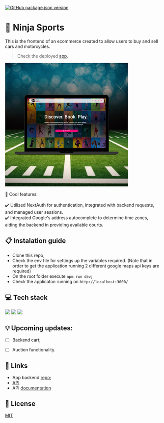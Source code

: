 [![GitHub package.json version](https://img.shields.io/github/package-json/v/osmfaria/sport-facility-scheduler-frontend)](https://img.shields.io/github/package-json/v/osmfaria/sport-facility-scheduler-frontend)
 
# 🥷 Ninja Sports

This is the frontend of an ecommerce created to allow users to buy and sell cars and motorcycles. 

> Check the deployed [app](https://ninjasports.vercel.app/).
<img src="./public/app-design.png" />

💭 Cool features:\
\
:heavy_check_mark: Utilized NextAuth for authentication, integrated with backend requests, and managed user sessions. \
:heavy_check_mark: Integrated Google's address autocomplete to determine time zones, aiding the backend in providing available courts.

## 📋 Instalation guide

- Clone this repo;
- Check the env file for settings up the variables required. (Note that in order to get the application running 2 different google maps api keys are required)
- On the root folder execute `npm run dev`;
- Check the applicaton running on `http://localhost:3000/`



## 💻 Tech stack

  <img src="https://img.shields.io/badge/next.js-000000?style=for-the-badge&logo=nextdotjs&logoColor=white" /> <img src="https://img.shields.io/badge/styled--components-DB7093?style=for-the-badge&logo=styled-components&logoColor=white" /> <img src="https://img.shields.io/badge/TypeScript-007ACC?style=for-the-badge&logo=typescript&logoColor=white" /> 
  


## 💡 Upcoming updates:

- [ ] Backend cart;
- [ ] Auction functionality.
 

## 🔗 Links

- App backend [repo](https://github.com/osmfaria/Mshop-backend);
- [API](https://motors-ecommerce-api.herokuapp.com/) 
- API [documentation](https://motors-ecommerce-api.herokuapp.com/api-docs/) 

## :memo: License

[MIT](./LICENSE)
